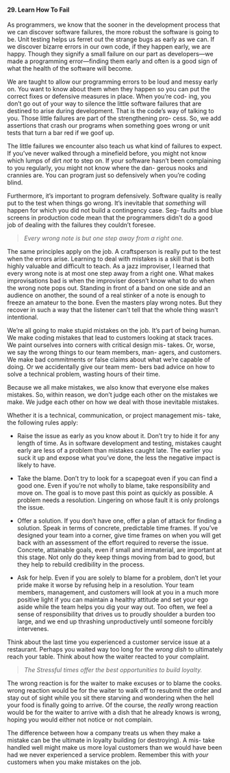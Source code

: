 #### 29. Learn How To Fail



As programmers, we know that the sooner in the development process
that we can discover software failures, the more robust the software is
going to be. Unit testing helps us ferret out the strange bugs as early as
we can. If we discover bizarre errors in our own code, if they happen
early, we are happy. Though they signify a small failure on our part as
developers—we made a programming error—finding them early and
often is a good sign of what the health of the software will become.



We are taught to allow our programming errors to be loud and messy
early on. You want to know about them when they happen so you can
put the correct fixes or defensive measures in place. When you’re cod-
ing, you don’t go out of your way to silence the little software failures
that are destined to arise during development. That is the code’s way
of talking to you. Those little failures are part of the strengthening pro-
cess. So, we add assertions that crash our programs when something
goes wrong or unit tests that turn a bar red if we goof up.



The little failures we encounter also teach us what kind of failures to
expect. If you’ve never walked through a minefield before, you might
not know which lumps of dirt _not_ to step on. If your software hasn’t
been complaining to you regularly, you might not know where the dan-
gerous nooks and crannies are. You can program just so defensively
when you’re coding blind.



Furthermore, it’s important to program defensively. Software quality
is really put to the test when things go wrong. It’s inevitable that _something_ 
will happen for which you did not build a contingency case. Seg-
faults and blue screens in production code mean that the programmers
didn’t do a good job of dealing with the failures they couldn’t foresee.



> *Every wrong note is but one step away from a right one.*



The same principles apply on the job. A craftsperson is really put to the test 
when the errors arise. Learning to deal with mistakes is a skill that is both 
highly valuable and difficult to teach. As a jazz improviser, I learned that 
every wrong note is at most one step away from a right one. What makes 
improvisations bad is when the improviser doesn’t know what to do when the 
wrong note pops out. Standing in front of a band on one side and an audience 
on another, the sound of a real stinker of a note is enough to freeze an 
amateur to the bone. Even the masters play wrong notes. But they recover in 
such a way that the listener can’t tell that the whole thing wasn’t intentional.



We’re all going to make stupid mistakes on the job. It’s part of being
human. We make coding mistakes that lead to customers looking at
stack traces. We paint ourselves into corners with critical design mis-
takes. Or, worse, we say the wrong things to our team members, man-
agers, and customers. We make bad commitments or false claims about
what we’re capable of doing. Or we accidentally give our team mem-
bers bad advice on how to solve a technical problem, wasting hours of
their time.



Because we all make mistakes, we also know that everyone else makes
mistakes. So, within reason, we don’t judge each other on the mistakes
we make. We judge each other on how we deal with those inevitable
mistakes.



Whether it is a technical, communication, or project management mis-
take, the following rules apply:



+ Raise the issue as early as you know about it. Don’t try to hide it
  for any length of time. As in software development and testing,
  mistakes caught early are less of a problem than mistakes caught
  late. The earlier you suck it up and expose what you’ve done, the
  less the negative impact is likely to have.



+ Take the blame. Don’t try to look for a scapegoat even if you
  can find a good one. Even if you’re not wholly to blame, take
  responsibility and move on. The goal is to move past this point
  as quickly as possible. A problem needs a resolution. Lingering
  on whose fault it is only prolongs the issue.


+ Offer a solution. If you don’t have one, offer a plan of attack for
  finding a solution. Speak in terms of concrete, predictable time
  frames. If you’ve designed your team into a corner, give time
  frames on when you will get back with an assessment of the
  effort required to reverse the issue. Concrete, attainable goals,
  even if small and immaterial, are important at this stage. Not only
  do they keep things moving from bad to good, but they help to
  rebuild credibility in the process.



+ Ask for help. Even if you are solely to blame for a problem, don’t
  let your pride make it worse by refusing help in a resolution. Your
  team members, management, and customers will look at you in
  a much more positive light if you can maintain a healthy attitude
  and set your ego aside while the team helps you dig your way
  out. Too often, we feel a sense of responsibility that drives us to
  proudly shoulder a burden too large, and we end up thrashing
  unproductively until someone forcibly intervenes.



Think about the last time you experienced a customer service issue
at a restaurant. Perhaps you waited way too long for the _wrong dish_
to ultimately reach your table. Think about how the waiter reacted to
your complaint.



> *The Stressful times offer the best opportunities to build loyalty.*



The wrong reaction is for the waiter to
make excuses or to blame the cooks. 
wrong reaction would be for the waiter to 
walk off to resubmit the order and stay out 
of sight while you sit there starving and
wondering when the hell your food is finally going to arrive. Of the
course, the _really_ wrong reaction would be for the waiter to arrive with
a dish that he already knows is wrong, hoping you would either not
notice or not complain.



The difference between how a company treats us when they make a
mistake can be the ultimate in loyalty building (or destroying). A mis-
take handled well might make us more loyal customers than we would
have been had we never experienced a service problem. Remember this
with _your_ customers when you make mistakes on the job.
